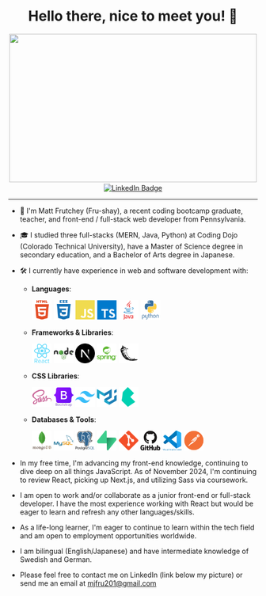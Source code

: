 <h1 align="center"> Hello there, nice to meet you! 👋</h1>
<div id="header" align="center">
  <img src="https://i.giphy.com/media/v1.Y2lkPTc5MGI3NjExb2NwajZnaTRkYXFjdnFwbTBuOTRlMWQwZWZqcWxod29pbmdtYXI1eSZlcD12MV9pbnRlcm5hbF9naWZfYnlfaWQmY3Q9Zw/qgQUggAC3Pfv687qPC/giphy.gif" width="500" height="300"/>
  <div>
    <a href="https://www.linkedin.com/in/matthew-frutchey/" align="center">
      <img src="https://img.shields.io/badge/LinkedIn-blue?style=for-the-badge&logo=linkedin&logoColor=white" alt="LinkedIn Badge"/>
    </a>
  </div>
</div>

---

- 👀 I'm Matt Frutchey (Fru-shay), a recent coding bootcamp graduate, teacher, and front-end / full-stack web developer from Pennsylvania.
- 🎓 I studied three full-stacks (MERN, Java, Python) at Coding Dojo (Colorado Technical University), have a Master of Science degree in secondary education, and a Bachelor of Arts degree in Japanese.
- 🛠 I currently have experience in web and software development with:
  - **Languages**:    
    <div class="icons">
      <img src="https://raw.githubusercontent.com/devicons/devicon/master/icons/html5/html5-plain-wordmark.svg" alt="HTML5" width="40" height="40" />
      <img src="https://raw.githubusercontent.com/devicons/devicon/ca28c779441053191ff11710fe24a9e6c23690d6/icons/css3/css3-plain-wordmark.svg" alt="CSS3" width="40" height="40"/>
      <img src="https://raw.githubusercontent.com/devicons/devicon/ca28c779441053191ff11710fe24a9e6c23690d6/icons/javascript/javascript-plain.svg" alt="JavaScript" width="40" height="40"/>
      <img src="https://raw.githubusercontent.com/devicons/devicon/ca28c779441053191ff11710fe24a9e6c23690d6/icons/typescript/typescript-plain.svg" alt="TypeScript" width="40" height="40" />
      <img src="https://raw.githubusercontent.com/devicons/devicon/ca28c779441053191ff11710fe24a9e6c23690d6/icons/java/java-original-wordmark.svg" alt="Java" width="40" height="40"/>
      <img src="https://raw.githubusercontent.com/devicons/devicon/ca28c779441053191ff11710fe24a9e6c23690d6/icons/python/python-original-wordmark.svg" alt="Python" width="40" height="40"/>
    </div>

  - **Frameworks & Libraries**:  
    <div class="icons">
      <img src="https://raw.githubusercontent.com/devicons/devicon/ca28c779441053191ff11710fe24a9e6c23690d6/icons/react/react-original-wordmark.svg" alt="React" width="40" height="40" />
      <img src="https://raw.githubusercontent.com/devicons/devicon/ca28c779441053191ff11710fe24a9e6c23690d6/icons/nodejs/nodejs-original-wordmark.svg" alt="Nodejs" width="40" height="40" />
      <img src="https://raw.githubusercontent.com/devicons/devicon/ca28c779441053191ff11710fe24a9e6c23690d6/icons/nextjs/nextjs-original.svg" alt="NextJS" width="40" height="40" />
      <img src="https://raw.githubusercontent.com/devicons/devicon/ca28c779441053191ff11710fe24a9e6c23690d6/icons/spring/spring-original-wordmark.svg" alt="SpringBoot" width="40" height="40" />
      <img src="https://raw.githubusercontent.com/devicons/devicon/ca28c779441053191ff11710fe24a9e6c23690d6/icons/flask/flask-original.svg" alt="Flask" width="40" height="40" />
    </div>

  - **CSS Libraries**:  
    <div class="icons">
      <img src="https://raw.githubusercontent.com/devicons/devicon/ca28c779441053191ff11710fe24a9e6c23690d6/icons/sass/sass-original.svg" alt="Sass" width="40" height="40"/>
      <img src="https://raw.githubusercontent.com/devicons/devicon/ca28c779441053191ff11710fe24a9e6c23690d6/icons/bootstrap/bootstrap-original-wordmark.svg" alt="BootStrap" width="40" height="40" />
      <img src="https://raw.githubusercontent.com/devicons/devicon/ca28c779441053191ff11710fe24a9e6c23690d6/icons/tailwindcss/tailwindcss-original.svg" alt="Tailwind CSS" width="40" height="40" />
      <img src="https://raw.githubusercontent.com/devicons/devicon/ca28c779441053191ff11710fe24a9e6c23690d6/icons/materialui/materialui-original.svg" alt="Material UI" width="40" height="40" />
      <img src="https://raw.githubusercontent.com/devicons/devicon/ca28c779441053191ff11710fe24a9e6c23690d6/icons/bulma/bulma-plain.svg" alt="Bulma" width="40" height="40" />
    </div>
    
  - **Databases & Tools**:  
    <div class="icons">
      <img src="https://raw.githubusercontent.com/devicons/devicon/ca28c779441053191ff11710fe24a9e6c23690d6/icons/mongodb/mongodb-original-wordmark.svg" alt="MongoDB" width="40" height="40" />
      <img src="https://raw.githubusercontent.com/devicons/devicon/ca28c779441053191ff11710fe24a9e6c23690d6/icons/mysql/mysql-original-wordmark.svg" alt="MySQL" width="40" height="40" />
      <img src="https://raw.githubusercontent.com/devicons/devicon/ca28c779441053191ff11710fe24a9e6c23690d6/icons/postgresql/postgresql-original-wordmark.svg" alt="PostgreSQL" width="40" height="40" />
      <img src="https://raw.githubusercontent.com/devicons/devicon/ca28c779441053191ff11710fe24a9e6c23690d6/icons/supabase/supabase-original.svg" alt="Supabase" width="40" height="40" />
      <img src="https://raw.githubusercontent.com/devicons/devicon/ca28c779441053191ff11710fe24a9e6c23690d6/icons/git/git-plain.svg" alt="Git" width="40" height="40" />
      <img src="https://raw.githubusercontent.com/devicons/devicon/ca28c779441053191ff11710fe24a9e6c23690d6/icons/github/github-original-wordmark.svg" alt="Github" width="40" height="40" />
      <img src="https://raw.githubusercontent.com/devicons/devicon/ca28c779441053191ff11710fe24a9e6c23690d6/icons/vscode/vscode-original-wordmark.svg" alt="VSCode" width="40" height="40" />
      <img src="https://raw.githubusercontent.com/devicons/devicon/ca28c779441053191ff11710fe24a9e6c23690d6/icons/postman/postman-original.svg" alt="Postman" width="40" height="40" />
    </div>
    
- In my free time, I'm advancing my front-end knowledge, continuing to dive deep on all things JavaScript. As of November 2024, I'm continuing to review React, picking up Next.js, and utilizing Sass via coursework.
- I am open to work and/or collaborate as a junior front-end or full-stack developer. I have the most experience working with React but would be eager to learn and refresh any other languages/skills.
- As a life-long learner, I'm eager to continue to learn within the tech field and am open to employment opportunities worldwide.
- I am bilingual (English/Japanese) and have intermediate knowledge of Swedish and German.
- Please feel free to contact me on LinkedIn (link below my picture) or send me an email at mjfru201@gmail.com
<!--
**mjfru/mjfru** is a ✨ _special_ ✨ repository because its `README.md` (this file) appears on your GitHub profile.

Here are some ideas to get you started:

- 🔭 I’m currently working on ...
- 🌱 I’m currently learning ...
- 👯 I’m looking to collaborate on ...
- 🤔 I’m looking for help with ...
- 💬 Ask me about ...
- 📫 How to reach me: ...
- 😄 Pronouns: ...
- ⚡ Fun fact: ...
-->
